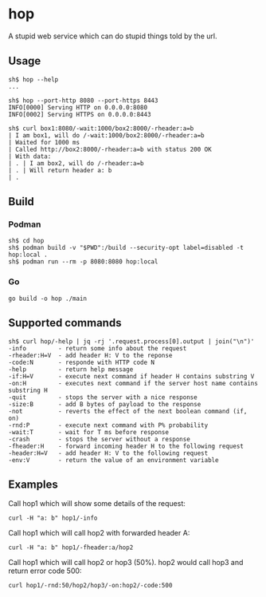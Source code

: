 # hop

A stupid web service which can do stupid things told by the url.

## Usage

```console
sh$ hop --help
...

sh$ hop --port-http 8080 --port-https 8443
INFO[0000] Serving HTTP on 0.0.0.0:8080
INFO[0002] Serving HTTPS on 0.0.0.0:8443
```

```console
sh$ curl box1:8080/-wait:1000/box2:8000/-rheader:a=b
| I am box1, will do /-wait:1000/box2:8000/-rheader:a=b
| Waited for 1000 ms
| Called http://box2:8000/-rheader:a=b with status 200 OK
| With data:
| . | I am box2, will do /-rheader:a=b
| . | Will return header a: b
| . 
```

## Build

### Podman

```console
sh$ cd hop
sh$ podman build -v "$PWD":/build --security-opt label=disabled -t hop:local .
sh$ podman run --rm -p 8080:8080 hop:local
```

### Go

```console
go build -o hop ./main
```

## Supported commands

```console
sh$ curl hop/-help | jq -rj '.request.process[0].output | join("\n")'
-info         - return some info about the request
-rheader:H=V  - add header H: V to the reponse
-code:N       - responde with HTTP code N
-help         - return help message
-if:H=V       - execute next command if header H contains substring V
-on:H         - executes next command if the server host name contains substring H
-quit         - stops the server with a nice response
-size:B       - add B bytes of payload to the response
-not          - reverts the effect of the next boolean command (if, on)
-rnd:P        - execute next command with P% probability
-wait:T       - wait for T ms before response
-crash        - stops the server without a response
-fheader:H    - forward incoming header H to the following request
-header:H=V   - add header H: V to the following request
-env:V        - return the value of an environment variable
```

## Examples

Call hop1 which will show some details of the request:

```console
curl -H "a: b" hop1/-info
```

Call hop1 which will call hop2 with forwarded header A:

```console
curl -H "a: b" hop1/-fheader:a/hop2
```

Call hop1 which will call hop2 or hop3 (50%). hop2 would call hop3 and return error code 500:

```console
curl hop1/-rnd:50/hop2/hop3/-on:hop2/-code:500
```
